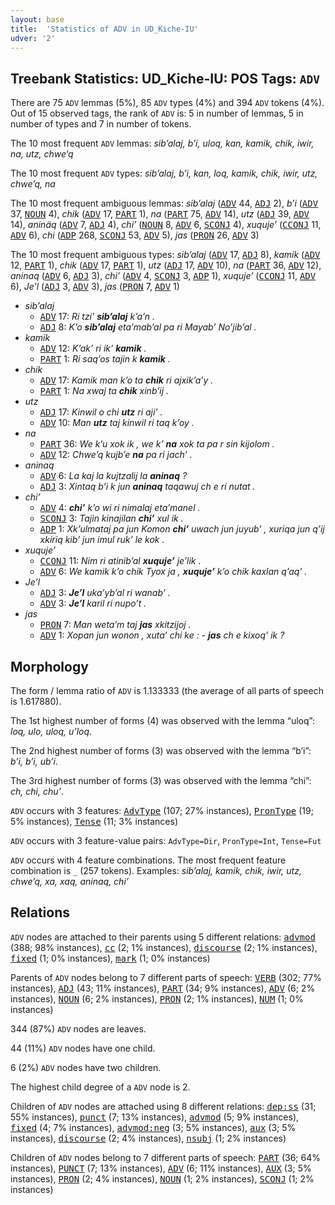 ```yaml
---
layout: base
title:  'Statistics of ADV in UD_Kiche-IU'
udver: '2'
---
```


## Treebank Statistics: UD_Kiche-IU: POS Tags: `ADV`

There are 75 `ADV` lemmas (5%), 85 `ADV` types (4%) and 394 `ADV` tokens (4%).
Out of 15 observed tags, the rank of `ADV` is: 5 in number of lemmas, 5 in number of types and 7 in number of tokens.

The 10 most frequent `ADV` lemmas: <em>sibʼalaj, bʼi, uloq, kan, kamik, chik, iwir, na, utz, chweʼq</em>

The 10 most frequent `ADV` types:  <em>sibʼalaj, bʼi, kan, loq, kamik, chik, iwir, utz, chweʼq, na</em>

The 10 most frequent ambiguous lemmas: <em>sibʼalaj</em> (<tt><a href="quc_iu-pos-ADV.html">ADV</a></tt> 44, <tt><a href="quc_iu-pos-ADJ.html">ADJ</a></tt> 2), <em>bʼi</em> (<tt><a href="quc_iu-pos-ADV.html">ADV</a></tt> 37, <tt><a href="quc_iu-pos-NOUN.html">NOUN</a></tt> 4), <em>chik</em> (<tt><a href="quc_iu-pos-ADV.html">ADV</a></tt> 17, <tt><a href="quc_iu-pos-PART.html">PART</a></tt> 1), <em>na</em> (<tt><a href="quc_iu-pos-PART.html">PART</a></tt> 75, <tt><a href="quc_iu-pos-ADV.html">ADV</a></tt> 14), <em>utz</em> (<tt><a href="quc_iu-pos-ADJ.html">ADJ</a></tt> 39, <tt><a href="quc_iu-pos-ADV.html">ADV</a></tt> 14), <em>aninäq</em> (<tt><a href="quc_iu-pos-ADV.html">ADV</a></tt> 7, <tt><a href="quc_iu-pos-ADJ.html">ADJ</a></tt> 4), <em>chiʼ</em> (<tt><a href="quc_iu-pos-NOUN.html">NOUN</a></tt> 8, <tt><a href="quc_iu-pos-ADV.html">ADV</a></tt> 6, <tt><a href="quc_iu-pos-SCONJ.html">SCONJ</a></tt> 4), <em>xuqujeʼ</em> (<tt><a href="quc_iu-pos-CCONJ.html">CCONJ</a></tt> 11, <tt><a href="quc_iu-pos-ADV.html">ADV</a></tt> 6), <em>chi</em> (<tt><a href="quc_iu-pos-ADP.html">ADP</a></tt> 268, <tt><a href="quc_iu-pos-SCONJ.html">SCONJ</a></tt> 53, <tt><a href="quc_iu-pos-ADV.html">ADV</a></tt> 5), <em>jas</em> (<tt><a href="quc_iu-pos-PRON.html">PRON</a></tt> 26, <tt><a href="quc_iu-pos-ADV.html">ADV</a></tt> 3)

The 10 most frequent ambiguous types:  <em>sibʼalaj</em> (<tt><a href="quc_iu-pos-ADV.html">ADV</a></tt> 17, <tt><a href="quc_iu-pos-ADJ.html">ADJ</a></tt> 8), <em>kamik</em> (<tt><a href="quc_iu-pos-ADV.html">ADV</a></tt> 12, <tt><a href="quc_iu-pos-PART.html">PART</a></tt> 1), <em>chik</em> (<tt><a href="quc_iu-pos-ADV.html">ADV</a></tt> 17, <tt><a href="quc_iu-pos-PART.html">PART</a></tt> 1), <em>utz</em> (<tt><a href="quc_iu-pos-ADJ.html">ADJ</a></tt> 17, <tt><a href="quc_iu-pos-ADV.html">ADV</a></tt> 10), <em>na</em> (<tt><a href="quc_iu-pos-PART.html">PART</a></tt> 36, <tt><a href="quc_iu-pos-ADV.html">ADV</a></tt> 12), <em>aninaq</em> (<tt><a href="quc_iu-pos-ADV.html">ADV</a></tt> 6, <tt><a href="quc_iu-pos-ADJ.html">ADJ</a></tt> 3), <em>chiʼ</em> (<tt><a href="quc_iu-pos-ADV.html">ADV</a></tt> 4, <tt><a href="quc_iu-pos-SCONJ.html">SCONJ</a></tt> 3, <tt><a href="quc_iu-pos-ADP.html">ADP</a></tt> 1), <em>xuqujeʼ</em> (<tt><a href="quc_iu-pos-CCONJ.html">CCONJ</a></tt> 11, <tt><a href="quc_iu-pos-ADV.html">ADV</a></tt> 6), <em>Jeʼl</em> (<tt><a href="quc_iu-pos-ADJ.html">ADJ</a></tt> 3, <tt><a href="quc_iu-pos-ADV.html">ADV</a></tt> 3), <em>jas</em> (<tt><a href="quc_iu-pos-PRON.html">PRON</a></tt> 7, <tt><a href="quc_iu-pos-ADV.html">ADV</a></tt> 1)


* <em>sibʼalaj</em>
  * <tt><a href="quc_iu-pos-ADV.html">ADV</a></tt> 17: <em>Ri tziʼ <b>sibʼalaj</b> kʼaʼn .</em>
  * <tt><a href="quc_iu-pos-ADJ.html">ADJ</a></tt> 8: <em>Kʼo <b>sibʼalaj</b> etaʼmabʼal pa ri Mayabʼ Noʼjibʼal .</em>
* <em>kamik</em>
  * <tt><a href="quc_iu-pos-ADV.html">ADV</a></tt> 12: <em>Kʼakʼ ri ikʼ <b>kamik</b> .</em>
  * <tt><a href="quc_iu-pos-PART.html">PART</a></tt> 1: <em>Ri saqʼos tajin k <b>kamik</b> .</em>
* <em>chik</em>
  * <tt><a href="quc_iu-pos-ADV.html">ADV</a></tt> 17: <em>Kamik man kʼo ta <b>chik</b> ri ajxikʼaʼy .</em>
  * <tt><a href="quc_iu-pos-PART.html">PART</a></tt> 1: <em>Na xwaj ta <b>chik</b> xinbʼij .</em>
* <em>utz</em>
  * <tt><a href="quc_iu-pos-ADJ.html">ADJ</a></tt> 17: <em>Kinwil o chi <b>utz</b> ri ajiʼ .</em>
  * <tt><a href="quc_iu-pos-ADV.html">ADV</a></tt> 10: <em>Man <b>utz</b> taj kinwil ri taq kʼoy .</em>
* <em>na</em>
  * <tt><a href="quc_iu-pos-PART.html">PART</a></tt> 36: <em>We kʼu xok ik , we kʼ <b>na</b> xok ta pa r sin kijolom .</em>
  * <tt><a href="quc_iu-pos-ADV.html">ADV</a></tt> 12: <em>Chweʼq kujbʼe <b>na</b> pa ri jachʼ .</em>
* <em>aninaq</em>
  * <tt><a href="quc_iu-pos-ADV.html">ADV</a></tt> 6: <em>La kaj la kujtzalij la <b>aninaq</b> ?</em>
  * <tt><a href="quc_iu-pos-ADJ.html">ADJ</a></tt> 3: <em>Xintaq bʼi k jun <b>aninaq</b> taqawuj ch e ri nutat .</em>
* <em>chiʼ</em>
  * <tt><a href="quc_iu-pos-ADV.html">ADV</a></tt> 4: <em><b>chiʼ</b> kʼo wi ri nimalaj etaʼmanel .</em>
  * <tt><a href="quc_iu-pos-SCONJ.html">SCONJ</a></tt> 3: <em>Tajin kinajilan <b>chiʼ</b> xul ik .</em>
  * <tt><a href="quc_iu-pos-ADP.html">ADP</a></tt> 1: <em>Xkʼulmataj pa jun Komon <b>chiʼ</b> uwach jun juyubʼ , xuriqa jun qʼij xkiriq kibʼ jun imul rukʼ le kok .</em>
* <em>xuqujeʼ</em>
  * <tt><a href="quc_iu-pos-CCONJ.html">CCONJ</a></tt> 11: <em>Nim ri atinibʼal <b>xuqujeʼ</b> jeʼlik .</em>
  * <tt><a href="quc_iu-pos-ADV.html">ADV</a></tt> 6: <em>We kamik kʼo chik Tyox ja , <b>xuqujeʼ</b> kʼo chik kaxlan qʼaqʼ .</em>
* <em>Jeʼl</em>
  * <tt><a href="quc_iu-pos-ADJ.html">ADJ</a></tt> 3: <em><b>Jeʼl</b> ukaʼybʼal ri wanabʼ .</em>
  * <tt><a href="quc_iu-pos-ADV.html">ADV</a></tt> 3: <em><b>Jeʼl</b> karil ri nupoʼt .</em>
* <em>jas</em>
  * <tt><a href="quc_iu-pos-PRON.html">PRON</a></tt> 7: <em>Man wetaʼm taj <b>jas</b> xkitzijoj .</em>
  * <tt><a href="quc_iu-pos-ADV.html">ADV</a></tt> 1: <em>Xopan jun wonon , xutaʼ chi ke : - <b>jas</b> ch e kixoqʼ ik ?</em>

## Morphology

The form / lemma ratio of `ADV` is 1.133333 (the average of all parts of speech is 1.617880).

The 1st highest number of forms (4) was observed with the lemma “uloq”: <em>loq, ulo, uloq, uʼloq</em>.

The 2nd highest number of forms (3) was observed with the lemma “bʼi”: <em>b'i, bʼi, ubʼi</em>.

The 3rd highest number of forms (3) was observed with the lemma “chi”: <em>ch, chi, chuʼ</em>.

`ADV` occurs with 3 features: <tt><a href="quc_iu-feat-AdvType.html">AdvType</a></tt> (107; 27% instances), <tt><a href="quc_iu-feat-PronType.html">PronType</a></tt> (19; 5% instances), <tt><a href="quc_iu-feat-Tense.html">Tense</a></tt> (11; 3% instances)

`ADV` occurs with 3 feature-value pairs: `AdvType=Dir`, `PronType=Int`, `Tense=Fut`

`ADV` occurs with 4 feature combinations.
The most frequent feature combination is `_` (257 tokens).
Examples: <em>sibʼalaj, kamik, chik, iwir, utz, chweʼq, xa, xaq, aninaq, chiʼ</em>


## Relations

`ADV` nodes are attached to their parents using 5 different relations: <tt><a href="quc_iu-dep-advmod.html">advmod</a></tt> (388; 98% instances), <tt><a href="quc_iu-dep-cc.html">cc</a></tt> (2; 1% instances), <tt><a href="quc_iu-dep-discourse.html">discourse</a></tt> (2; 1% instances), <tt><a href="quc_iu-dep-fixed.html">fixed</a></tt> (1; 0% instances), <tt><a href="quc_iu-dep-mark.html">mark</a></tt> (1; 0% instances)

Parents of `ADV` nodes belong to 7 different parts of speech: <tt><a href="quc_iu-pos-VERB.html">VERB</a></tt> (302; 77% instances), <tt><a href="quc_iu-pos-ADJ.html">ADJ</a></tt> (43; 11% instances), <tt><a href="quc_iu-pos-PART.html">PART</a></tt> (34; 9% instances), <tt><a href="quc_iu-pos-ADV.html">ADV</a></tt> (6; 2% instances), <tt><a href="quc_iu-pos-NOUN.html">NOUN</a></tt> (6; 2% instances), <tt><a href="quc_iu-pos-PRON.html">PRON</a></tt> (2; 1% instances), <tt><a href="quc_iu-pos-NUM.html">NUM</a></tt> (1; 0% instances)

344 (87%) `ADV` nodes are leaves.

44 (11%) `ADV` nodes have one child.

6 (2%) `ADV` nodes have two children.

The highest child degree of a `ADV` node is 2.

Children of `ADV` nodes are attached using 8 different relations: <tt><a href="quc_iu-dep-dep-ss.html">dep:ss</a></tt> (31; 55% instances), <tt><a href="quc_iu-dep-punct.html">punct</a></tt> (7; 13% instances), <tt><a href="quc_iu-dep-advmod.html">advmod</a></tt> (5; 9% instances), <tt><a href="quc_iu-dep-fixed.html">fixed</a></tt> (4; 7% instances), <tt><a href="quc_iu-dep-advmod-neg.html">advmod:neg</a></tt> (3; 5% instances), <tt><a href="quc_iu-dep-aux.html">aux</a></tt> (3; 5% instances), <tt><a href="quc_iu-dep-discourse.html">discourse</a></tt> (2; 4% instances), <tt><a href="quc_iu-dep-nsubj.html">nsubj</a></tt> (1; 2% instances)

Children of `ADV` nodes belong to 7 different parts of speech: <tt><a href="quc_iu-pos-PART.html">PART</a></tt> (36; 64% instances), <tt><a href="quc_iu-pos-PUNCT.html">PUNCT</a></tt> (7; 13% instances), <tt><a href="quc_iu-pos-ADV.html">ADV</a></tt> (6; 11% instances), <tt><a href="quc_iu-pos-AUX.html">AUX</a></tt> (3; 5% instances), <tt><a href="quc_iu-pos-PRON.html">PRON</a></tt> (2; 4% instances), <tt><a href="quc_iu-pos-NOUN.html">NOUN</a></tt> (1; 2% instances), <tt><a href="quc_iu-pos-SCONJ.html">SCONJ</a></tt> (1; 2% instances)

